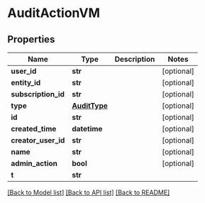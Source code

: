 # AuditActionVM


## Properties
Name | Type | Description | Notes
------------ | ------------- | ------------- | -------------
**user_id** | **str** |  | [optional] 
**entity_id** | **str** |  | [optional] 
**subscription_id** | **str** |  | [optional] 
**type** | [**AuditType**](AuditType.md) |  | [optional] 
**id** | **str** |  | [optional] 
**created_time** | **datetime** |  | [optional] 
**creator_user_id** | **str** |  | [optional] 
**name** | **str** |  | [optional] 
**admin_action** | **bool** |  | [optional] 
**t** | **str** |  | 

[[Back to Model list]](../README.md#documentation-for-models) [[Back to API list]](../README.md#documentation-for-api-endpoints) [[Back to README]](../README.md)


